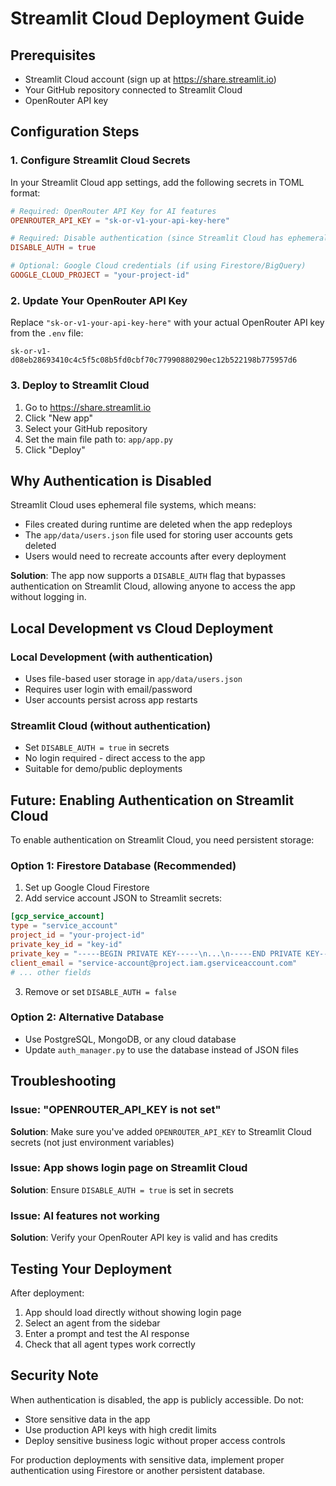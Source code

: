 # Streamlit Cloud Deployment Guide

## Prerequisites
- Streamlit Cloud account (sign up at https://share.streamlit.io)
- Your GitHub repository connected to Streamlit Cloud
- OpenRouter API key

## Configuration Steps

### 1. Configure Streamlit Cloud Secrets

In your Streamlit Cloud app settings, add the following secrets in TOML format:

```toml
# Required: OpenRouter API Key for AI features
OPENROUTER_API_KEY = "sk-or-v1-your-api-key-here"

# Required: Disable authentication (since Streamlit Cloud has ephemeral file system)
DISABLE_AUTH = true

# Optional: Google Cloud credentials (if using Firestore/BigQuery)
GOOGLE_CLOUD_PROJECT = "your-project-id"
```

### 2. Update Your OpenRouter API Key

Replace `"sk-or-v1-your-api-key-here"` with your actual OpenRouter API key from the `.env` file:
```
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
```

### 3. Deploy to Streamlit Cloud

1. Go to https://share.streamlit.io
2. Click "New app"
3. Select your GitHub repository
4. Set the main file path to: `app/app.py`
5. Click "Deploy"

## Why Authentication is Disabled

Streamlit Cloud uses ephemeral file systems, which means:
- Files created during runtime are deleted when the app redeploys
- The `app/data/users.json` file used for storing user accounts gets deleted
- Users would need to recreate accounts after every deployment

**Solution**: The app now supports a `DISABLE_AUTH` flag that bypasses authentication on Streamlit Cloud, allowing anyone to access the app without logging in.

## Local Development vs Cloud Deployment

### Local Development (with authentication)
- Uses file-based user storage in `app/data/users.json`
- Requires user login with email/password
- User accounts persist across app restarts

### Streamlit Cloud (without authentication)
- Set `DISABLE_AUTH = true` in secrets
- No login required - direct access to the app
- Suitable for demo/public deployments

## Future: Enabling Authentication on Streamlit Cloud

To enable authentication on Streamlit Cloud, you need persistent storage:

### Option 1: Firestore Database (Recommended)
1. Set up Google Cloud Firestore
2. Add service account JSON to Streamlit secrets:
```toml
[gcp_service_account]
type = "service_account"
project_id = "your-project-id"
private_key_id = "key-id"
private_key = "-----BEGIN PRIVATE KEY-----\n...\n-----END PRIVATE KEY-----\n"
client_email = "service-account@project.iam.gserviceaccount.com"
# ... other fields
```
3. Remove or set `DISABLE_AUTH = false`

### Option 2: Alternative Database
- Use PostgreSQL, MongoDB, or any cloud database
- Update `auth_manager.py` to use the database instead of JSON files

## Troubleshooting

### Issue: "OPENROUTER_API_KEY is not set"
**Solution**: Make sure you've added `OPENROUTER_API_KEY` to Streamlit Cloud secrets (not just environment variables)

### Issue: App shows login page on Streamlit Cloud
**Solution**: Ensure `DISABLE_AUTH = true` is set in secrets

### Issue: AI features not working
**Solution**: Verify your OpenRouter API key is valid and has credits

## Testing Your Deployment

After deployment:
1. App should load directly without showing login page
2. Select an agent from the sidebar
3. Enter a prompt and test the AI response
4. Check that all agent types work correctly

## Security Note

When authentication is disabled, the app is publicly accessible. Do not:
- Store sensitive data in the app
- Use production API keys with high credit limits
- Deploy sensitive business logic without proper access controls

For production deployments with sensitive data, implement proper authentication using Firestore or another persistent database.
